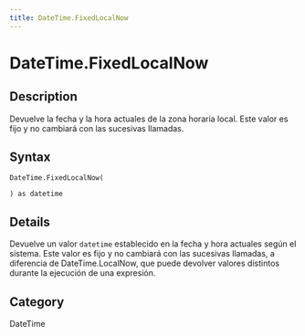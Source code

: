 ```yaml
---
title: DateTime.FixedLocalNow
---
```


# DateTime.FixedLocalNow


## Description

Devuelve la fecha y la hora actuales de la zona horaria local. Este valor es fijo y no cambiará con las sucesivas llamadas.


## Syntax

```powerquery
DateTime.FixedLocalNow(

) as datetime
```


## Details

Devuelve un valor <code>datetime</code> establecido en la fecha y hora actuales según el sistema. Este valor es fijo y no cambiará con las sucesivas llamadas, a diferencia de DateTime.LocalNow, que puede devolver valores distintos durante la ejecución de una expresión.



## Category
DateTime
